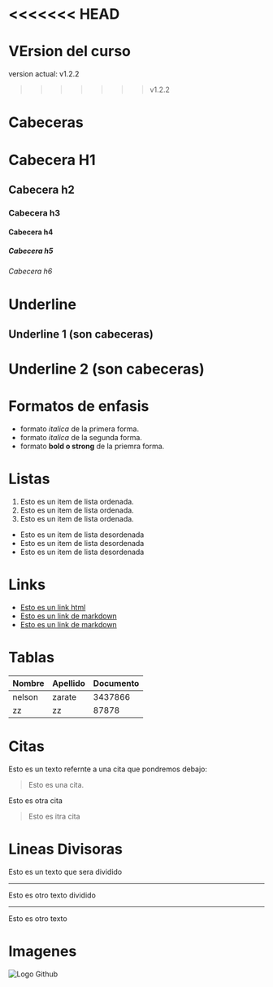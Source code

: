 <<<<<<< HEAD
=======
# VErsion del curso

version actual: v1.2.2


>>>>>>> v1.2.2
# Cabeceras
# Cabecera H1
## Cabecera h2  
### Cabecera h3
#### Cabecera h4
##### Cabecera h5
###### Cabecera h6


# Underline
Underline 1 (son cabeceras)
-----------

Underline 2 (son cabeceras)
===========



# Formatos de enfasis

- formato *italica* de la primera forma.
- formato _italica_ de la segunda forma.
- formato **bold o strong** de la priemra forma.

# Listas
1. Esto es un item de lista ordenada.
2. Esto es un item de lista ordenada.
3. Esto es un item de lista ordenada.
- Esto es un item de lista desordenada
- Esto es un item de lista desordenada
- Esto es un item de lista desordenada



# Links
- <a href= "htto://google.com"> Esto es un link html</a>
- [Esto es un link de markdown](http://www.google.com)
- [Esto es un link de markdown](index.html)

# Tablas

 | Nombre | Apellido | Documento |
 | ------ | -------- | --------- |
 |nelson|zarate|3437866|
 |zz|zz|87878|


# Citas
Esto es un texto refernte a una cita que pondremos debajo:
> Esto es una cita.

Esto es otra cita
> Esto es itra cita

# Lineas Divisoras
Esto es un texto que sera dividido

---
Esto es otro texto dividido

***
Esto es otro texto


# Imagenes
![Logo Github](https://cdn.freebiesupply.com/logos/large/2x/github-icon-logo-png-transparent.png)
